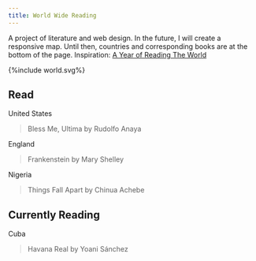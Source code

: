 ```yaml
---
title: World Wide Reading
---
```

A project of literature and web design. In the future, I will create a responsive map. Until then, countries and corresponding books are at the bottom of the page. 
Inspiration: [A Year of Reading The World](https://ayearofreadingtheworld.com/thelist/)
  <div class="map">
    <div id="read-world-map">
      {%include world.svg%}
    </div>
  </div>
  
  ## Read
  United States
  > Bless Me, Ultima by Rudolfo Anaya
   
  England
  > Frankenstein by Mary Shelley
  
  Nigeria
  > Things Fall Apart by Chinua Achebe
  
  ## Currently Reading
  Cuba
  > Havana Real by Yoani Sánchez
